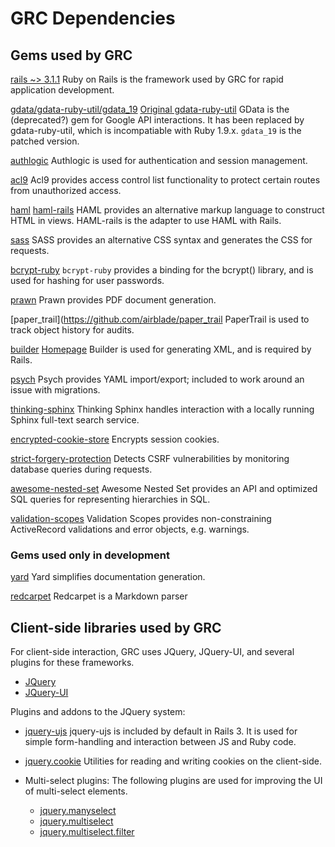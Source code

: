 GRC Dependencies
================

Gems used by GRC
----------------

[rails ~> 3.1.1](http://rubyonrails.org/)
    Ruby on Rails is the framework used by GRC for rapid application development.

[gdata/gdata-ruby-util/gdata_19](https://github.com/tokumine/GData)
    [Original gdata-ruby-util](http://code.google.com/p/gdata-ruby-util/)
    GData is the (deprecated?) gem for Google API interactions.  It has been replaced by gdata-ruby-util, which is incompatiable with Ruby 1.9.x.  `gdata_19` is the patched version.

[authlogic](https://github.com/binarylogic/authlogic)
    Authlogic is used for authentication and session management.

[acl9](https://github.com/be9/acl9)
    Acl9 provides access control list functionality to protect certain routes from unauthorized access.

[haml](http://haml-lang.com/)
    [haml-rails](https://github.com/indirect/haml-rails)
    HAML provides an alternative markup language to construct HTML in views.  HAML-rails is the adapter to use HAML with Rails.

[sass](http://sass-lang.com/)
    SASS provides an alternative CSS syntax and generates the CSS for requests.

[bcrypt-ruby](http://bcrypt-ruby.rubyforge.org/)
    `bcrypt-ruby` provides a binding for the bcrypt() library, and is used for hashing for user passwords.

[prawn](http://prawn.majesticseacreature.com/)
    Prawn provides PDF document generation.

[paper_trail](https://github.com/airblade/paper_trail
    PaperTrail is used to track object history for audits.

[builder](http://rubydoc.info/gems/builder/3.0.0/frames)
    [Homepage](http://onestepback.org/)
    Builder is used for generating XML, and is required by Rails.

[psych](https://github.com/tenderlove/psych)
    Psych provides YAML import/export; included to work around an issue with migrations.

[thinking-sphinx](http://pat.github.com/ts/en/)
    Thinking Sphinx handles interaction with a locally running Sphinx full-text search service.

[encrypted-cookie-store](https://github.com/hmcfletch/encrypted-cookie-store)
    Encrypts session cookies.

[strict-forgery-protection](https://github.com/ratnikov/strict-forgery-protection)
    Detects CSRF vulnerabilities by monitoring database queries during requests.

[awesome-nested-set](https://github.com/collectiveidea/awesome_nested_set)
    Awesome Nested Set provides an API and optimized SQL queries for representing hierarchies in SQL.

[validation-scopes](https://github.com/stevehodgkiss/validation-scopes)
    Validation Scopes provides non-constraining ActiveRecord validations and error objects, e.g. warnings.


### Gems used only in development

[yard](http://yardoc.org/)
    Yard simplifies documentation generation.

[redcarpet](https://github.com/tanoku/redcarpet)
    Redcarpet is a Markdown parser


Client-side libraries used by GRC
---------------------------------

For client-side interaction, GRC uses JQuery, JQuery-UI, and several plugins for these frameworks.

* [JQuery](http://jquery.com/)
* [JQuery-UI](http://jqueryui.com/)

Plugins and addons to the JQuery system:

* [jquery-ujs](https://github.com/rails/jquery-ujs)
    jquery-ujs is included by default in Rails 3.  It is used for simple form-handling and interaction between JS and Ruby code.
* [jquery.cookie](https://github.com/carhartl/jquery-cookie)
    Utilities for reading and writing cookies on the client-side.

* Multi-select plugins:
    The following plugins are used for improving the UI of multi-select elements.
    - [jquery.manyselect](http://www.erichynds.com/jquery/jquery-ui-manyselect-widget/)
    - [jquery.multiselect](http://www.erichynds.com/jquery/jquery-ui-multiselect-widget/)
    - [jquery.multiselect.filter](http://www.erichynds.com/jquery/jquery-ui-multiselect-widget/)



